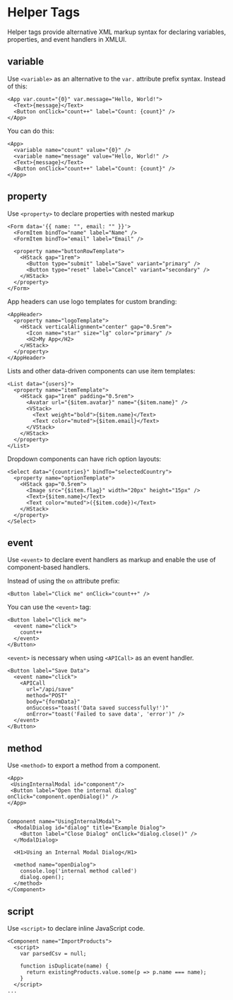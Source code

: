 # Helper Tags

Helper tags provide alternative XML markup syntax for declaring variables, properties, and event handlers in XMLUI.

## variable

Use `<variable>` as an alternative to the `var.` attribute prefix syntax. Instead of this:

```xmlui
<App var.count="{0}" var.message="Hello, World!">
  <Text>{message}</Text>
  <Button onClick="count++" label="Count: {count}" />
</App>
```

You can do this:

```xmlui
<App>
  <variable name="count" value="{0}" />
  <variable name="message" value="Hello, World!" />
  <Text>{message}</Text>
  <Button onClick="count++" label="Count: {count}" />
</App>
```

## property

Use `<property>` to declare properties with nested markup

```xmlui
<Form data='{{ name: "", email: "" }}'>
  <FormItem bindTo="name" label="Name" />
  <FormItem bindTo="email" label="Email" />

  <property name="buttonRowTemplate">
    <HStack gap="1rem">
      <Button type="submit" label="Save" variant="primary" />
      <Button type="reset" label="Cancel" variant="secondary" />
    </HStack>
  </property>
</Form>
```

App headers can use logo templates for custom branding:

```xmlui
<AppHeader>
  <property name="logoTemplate">
    <HStack verticalAlignment="center" gap="0.5rem">
      <Icon name="star" size="lg" color="primary" />
      <H2>My App</H2>
    </HStack>
  </property>
</AppHeader>
```

Lists and other data-driven components can use item templates:

```xmlui
<List data="{users}">
  <property name="itemTemplate">
    <HStack gap="1rem" padding="0.5rem">
      <Avatar url="{$item.avatar}" name="{$item.name}" />
      <VStack>
        <Text weight="bold">{$item.name}</Text>
        <Text color="muted">{$item.email}</Text>
      </VStack>
    </HStack>
  </property>
</List>
```

Dropdown components can have rich option layouts:

```xmlui
<Select data="{countries}" bindTo="selectedCountry">
  <property name="optionTemplate">
    <HStack gap="0.5rem">
      <Image src="{$item.flag}" width="20px" height="15px" />
      <Text>{$item.name}</Text>
      <Text color="muted">({$item.code})</Text>
    </HStack>
  </property>
</Select>
```

## event

Use `<event>` to declare event handlers as markup and enable the use of component-based handlers.

Instead of using the `on` attribute prefix:

```xmlui
<Button label="Click me" onClick="count++" />
```

You can use the `<event>` tag:

```xmlui
<Button label="Click me">
  <event name="click">
    count++
  </event>
</Button>
```

`<event>` is necessary when using `<APICall>` as an event handler.

```xmlui
<Button label="Save Data">
  <event name="click">
    <APICall
      url="/api/save"
      method="POST"
      body="{formData}"
      onSuccess="toast('Data saved successfully!')"
      onError="toast('Failed to save data', 'error')" />
  </event>
</Button>
```

## method

Use `<method>` to export a method from a component.

```xmlui
<App>
 <UsingInternalModal id="component"/>
 <Button label="Open the internal dialog" onClick="component.openDialog()" />
</App>


Component name="UsingInternalModal">
  <ModalDialog id="dialog" title="Example Dialog">
    <Button label="Close Dialog" onClick="dialog.close()" />
  </ModalDialog>

  <H1>Using an Internal Modal Dialog</H1>

  <method name="openDialog">
    console.log('internal method called')
    dialog.open();
  </method>
</Component>
```

## script

Use `<script>` to declare inline JavaScript code.

```xmlui
<Component name="ImportProducts">
  <script>
    var parsedCsv = null;

    function isDuplicate(name) {
      return existingProducts.value.some(p => p.name === name);
    }
  </script>
...
```

